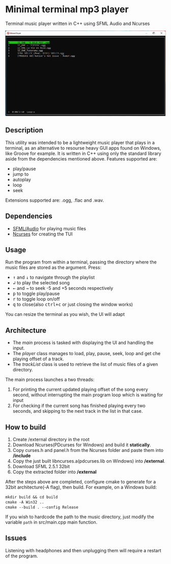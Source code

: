 # Minimal terminal mp3 player

Terminal music player written in C++ using SFML Audio and Ncurses

![alt text](assets/example.png "UI of the program")

## Description
This utility was intended to be a lightweight music player that plays in a terminal, as an alternative to resourse heavy GUI apps found on Windows, like Groove for example.
It is written in C++ using only the standard library aside from the dependencies mentioned above.
Features supported are: 
* play/pause
* jump to
* autoplay
* loop
* seek

Extensions supported are: .ogg, .flac and .wav.

## Dependencies
* [SFML/Audio](https://www.sfml-dev.org/) for playing music files
* [Ncurses](https://invisible-island.net/ncurses/) for creating the TUI

## Usage
Run the program from within a terminal, passing the directory where the music files are stored as the argument.
Press:
* <kbd>↑</kbd> and <kbd>↓</kbd> to navigate through the playlist
* <kbd>↲</kbd> to play the selected song
* <kbd>←</kbd> and <kbd>→</kbd> to seek -5 and +5 seconds respectively
* <kbd>p</kbd> to toggle play/pause
* <kbd>r</kbd> to toggle loop on/off
* <kbd>q</kbd> to close(also <kbd>ctrl+c</kbd> or just closing the window works)

You can resize the terminal as you wish, the UI will adapt

## Architecture
* The *main* process is tasked with displaying the UI and handling the input.
* The *player* class manages to load, play, pause, seek, loop and get che playing offset of a track.
* The *trackList* class is used to retrieve the list of music files of a given directory.

The main process launches a two threads:
1. For printing the current updated playing offset of the song every second, without interrupting the main program loop which is waiting for input
2. For checking if the current song has finished playing every two seconds, and skipping to the next track in the list in that case.

## How to build
1. Create /external directory in the root
2. Download Ncurses(PDcurses for Windows) and build it **statically**.
3. Copy curses.h and panel.h from the Ncurses folder and paste them into **/include**
4. Copy the just built libncurses.a(pdcurses.lib on Windows) into **/external**. 
5. Download SFML 2.5.1 32bit
6. Copy the extracted folder into **/external**

After the steps above are completed, configure cmake to generate for a 32bit architecture(-A flag), then build.
For example, on a Windows build:
```shell
mkdir build && cd build
cmake -A Win32 ..
cmake --build . --config Release
```

If you wish to hardcode the path to the music directory, just modify the variable ```path``` in src/main.cpp main function.

## Issues
Listening with headphones and then unplugging them will require a restart of the program.

